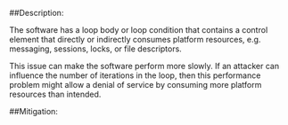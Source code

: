 ##Description:

The software has a loop body or loop condition that contains a control element that directly or indirectly consumes platform resources, e.g. messaging, sessions, locks, or file descriptors.

This issue can make the software perform more slowly. If an attacker can influence the number of iterations in the loop, then this performance problem might allow a denial of service by consuming more platform resources than intended.

##Mitigation:
